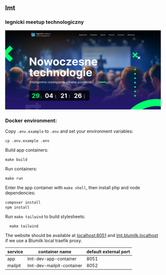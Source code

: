 ## lmt
### legnicki meetup technologiczny

![./screenshot.png](./screenshot.png)

### Docker environment:
Copy `.env.example` to `.env` and set your environment variables:
```
cp .env.example .env
```

Build app containers:
```
make build
```

Run containers:
```
make run
```

Enter the app container with `make shell`, then install php and node dependencies:
```
composer install
npm install
```

Run `make tailwind` to build stylesheets:
```
  make tailwind
```

The website should be available at [localhost:8051](localhost:8051) and [lmt.blumilk.localhost](lmt.blumilk.localhost) if we use a Blumilk local traefik proxy.

| service           | container name            | default external port |
|-------------------|---------------------------|-----------------------|
| app               | lmt-dev-app-container     | 8051                  |
| mailpit           | lmt-dev-mailpit-container | 8052                  |
